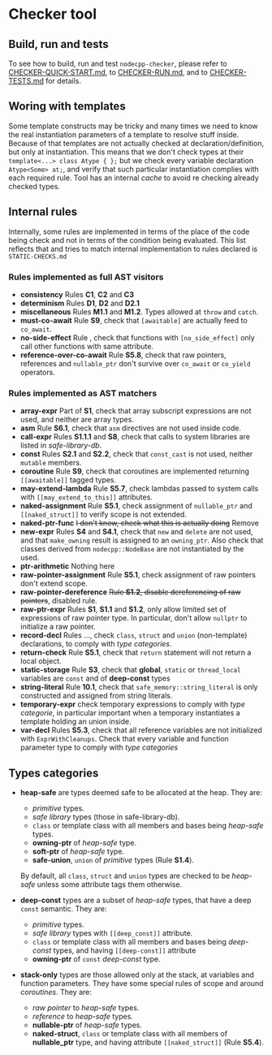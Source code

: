 
Checker tool
============


Build, run and tests
--------------------
To see how to build, run and test `nodecpp-checker`, please refer to [CHECKER-QUICK-START.md](CHECKER-QUICK-START.md), to [CHECKER-RUN.md](CHECKER-RUN.md), and to [CHECKER-TESTS.md](CHECKER-TESTS.md) for details.


Woring with templates
---------------------

Some template constructs may be tricky and many times we need to know the real instantiation parameters of a template to resolve stuff inside.
Because of that templates are not actually checked at declaration/definition, but only at instantiation.
This means that we don't check types at their `template<...> class Atype { };` but we check every variable declaration `Atype<Some> at;`, and verify that such particular instantiation complies with each required rule.
Tool has an internal _cache_ to avoid re checking already checked types.


Internal rules
--------------

Internally, some rules are implemented in terms of the place of the code being check and not in terms of the condition being evaluated. This list reflects that and tries to match internal implementation to rules declared is `STATIC-CHECKS.md`


### Rules implemented as full AST visitors

- __consistency__ Rules __C1__, __C2__ and __C3__
- __determinism__ Rules __D1__, __D2__ and __D2.1__
- __miscellaneous__ Rules __M1.1__ and __M1.2__. Types allowed at `throw` and `catch`.
- __must-co-await__ Rule __S9__, check that `[awaitable]` are actually feed to `co_await`.
- __no-side-effect__ Rule , check that functions with `[no_side_effect]` only call other functions with same attribute.
- __reference-over-co-await__ Rule __S5.8__, check that raw pointers, references and `nullable_ptr` don't survive over `co_await` or `co_yield` operators.

### Rules implemented as AST matchers

- __array-expr__ Part of __S1__, check that array subscript expressions are not used, and neither are array types.
- __asm__ Rule __S6.1__, check that `asm` directives are not used inside code.
- __call-expr__ Rules __S1.1.1__ and __S8__, check that calls to system libraries are listed in _safe-library-db_.
- __const__ Rules __S2.1__ and __S2.2__, check that `const_cast` is not used, neither `mutable` members.
- __coroutine__ Rule __S9__, check that coroutines are implemented returning `[[awaitable]]` tagged types.
- __may-extend-lambda__ Rule __S5.7__, check lambdas passed to system calls with `[[may_extend_to_this]]` attributes.
- __naked-assignment__ Rule __S5.1__, check assignment of `nullable_ptr` and `[[naked_struct]]` to verify scope is not extended.
- __naked-ptr-func__ ~~I don't know, check what this is actually doing~~ Remove
- __new-expr__ Rules __S4__ and __S4.1__, check that `new` and `delete` are not used, and that `make_owning` result is assigned to an `owning_ptr`. Also check that classes derived from `nodecpp::NodeBase` are not instantiated by the used.
- __ptr-arithmetic__ Nothing here
- __raw-pointer-assignment__ Rule __S5.1__, check assignment of raw pointers don't extend scope.
- __raw-pointer-dereference__ ~~Rule __S1.2__, disable dereferencing of raw pointers~~, disabled rule.
- __raw-ptr-expr__ Rules __S1__, __S1.1__ and __S1.2__, only allow limited set of expressions of raw pointer type. In particular, don't allow `nullptr` to initialize a raw pointer.
- __record-decl__ Rules ..., check `class`, `struct` and `union` (non-template) declarations, to comply with _type categories_. 
- __return-check__ Rule __S5.1__, check that `return` statement will not return a local object.
- __static-storage__ Rule __S3__, check that __global__, `static` or `thread_local` variables are `const` and of __deep-const__ types
- __string-literal__ Rule __10.1__, check that `safe_memory::string_literal` is only constructed and assigned from string literals.
- __temporary-expr__ check temporary expressions to comply with _type categorie_, in particular important when a temporary instantiates a template holding an union inside. 
- __var-decl__ Rules __S5.3__, check that all reference variables are not initialized with `ExprWithCleanups`.
    Check that every variable and function parameter type to comply with _type categories_


Types categories
----------------

- __heap-safe__ are types deemed safe to be allocated at the heap. They are:
    - _primitive_ types.
    - _safe library_ types (those in safe-library-db).
    - `class` or template class with all members and bases being _heap-safe_ types.
    - __owning-ptr__ of _heap-safe_ type.
    - __soft-ptr__ of _heap-safe_ type.
    - __safe-union__, `union` of _primitive_ types (Rule __S1.4__).


    By default, all `class`, `struct` and `union` types are checked to be _heap-safe_ unless some attribute tags them otherwise.



- __deep-const__ types are a subset of _heap-safe_ types, that have a deep `const` semantic. They are:
    - _primitive_ types.
    - _safe library_ types with `[[deep_const]]` attribute.
    - `class` or template class with all members and bases being _deep-const_ types, and having `[[deep-const]]` attribute
    - __owning-ptr__ of `const` _deep-const_ type.

- __stack-only__ types are those allowed only at the stack, at variables and function parameters. They have some special rules of scope and around _coroutines_. They are:

    - _raw pointer_ to _heap-safe_ types.
    - _reference_ to _heap-safe_ types.
    - __nullable-ptr__ of _heap-safe_ types.
    - __naked-struct__, `class`  or template class with all members of __nullable_ptr__ type, and having attribute `[[naked_struct]]` (Rule __S5.4__).




